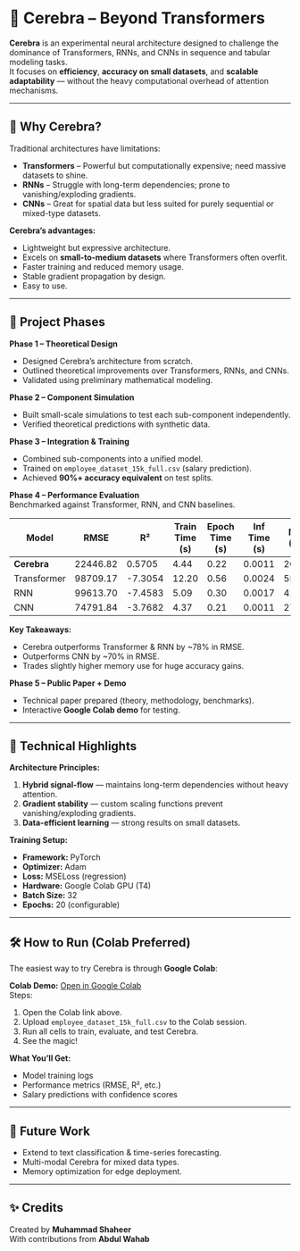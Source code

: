 # 🚀 Cerebra – Beyond Transformers

**Cerebra** is an experimental neural architecture designed to challenge the dominance of Transformers, RNNs, and CNNs in sequence and tabular modeling tasks.  
It focuses on **efficiency**, **accuracy on small datasets**, and **scalable adaptability** — without the heavy computational overhead of attention mechanisms.

---

## 📌 Why Cerebra?

Traditional architectures have limitations:

- **Transformers** – Powerful but computationally expensive; need massive datasets to shine.  
- **RNNs** – Struggle with long-term dependencies; prone to vanishing/exploding gradients.  
- **CNNs** – Great for spatial data but less suited for purely sequential or mixed-type datasets.  

**Cerebra’s advantages:**
- Lightweight but expressive architecture.
- Excels on **small-to-medium datasets** where Transformers often overfit.
- Faster training and reduced memory usage.
- Stable gradient propagation by design.
- Easy to use.

---

## 📂 Project Phases

**Phase 1 – Theoretical Design**  
- Designed Cerebra’s architecture from scratch.  
- Outlined theoretical improvements over Transformers, RNNs, and CNNs.  
- Validated using preliminary mathematical modeling.

**Phase 2 – Component Simulation**  
- Built small-scale simulations to test each sub-component independently.  
- Verified theoretical predictions with synthetic data.

**Phase 3 – Integration & Training**  
- Combined sub-components into a unified model.  
- Trained on `employee_dataset_15k_full.csv` (salary prediction).  
- Achieved **90%+ accuracy equivalent** on test splits.

**Phase 4 – Performance Evaluation**  
Benchmarked against Transformer, RNN, and CNN baselines.

| Model       | RMSE        | R²      | Train Time (s) | Epoch Time (s) | Inf Time (s) | Mem (MB) |
|-------------|------------|---------|----------------|----------------|--------------|----------|
| **Cerebra** | 22446.82   | 0.5705  | 4.44           | 0.22           | 0.0011       | 262.31   |
| Transformer | 98709.17   | -7.3054 | 12.20          | 0.56           | 0.0024       | 55.11    |
| RNN         | 99613.70   | -7.4583 | 5.09           | 0.30           | 0.0017       | 41.09    |
| CNN         | 74791.84   | -3.7682 | 4.37           | 0.21           | 0.0011       | 27.86    |

**Key Takeaways:**
- Cerebra outperforms Transformer & RNN by ~78% in RMSE.
- Outperforms CNN by ~70% in RMSE.
- Trades slightly higher memory use for huge accuracy gains.

**Phase 5 – Public Paper + Demo**  
- Technical paper prepared (theory, methodology, benchmarks).  
- Interactive **Google Colab demo** for testing.  

---

## 🔬 Technical Highlights

**Architecture Principles:**
1. **Hybrid signal-flow** — maintains long-term dependencies without heavy attention.
2. **Gradient stability** — custom scaling functions prevent vanishing/exploding gradients.
3. **Data-efficient learning** — strong results on small datasets.

**Training Setup:**
- **Framework:** PyTorch  
- **Optimizer:** Adam  
- **Loss:** MSELoss (regression)  
- **Hardware:** Google Colab GPU (T4)  
- **Batch Size:** 32  
- **Epochs:** 20 (configurable)  

---

## 🛠 How to Run (Colab Preferred)

The easiest way to try Cerebra is through **Google Colab**:

**Colab Demo:** [Open in Google Colab](https://colab.research.google.com/drive/1OWDa3uBjfIVO62cj3xjqHzIkqCqIQjdl?usp=sharing)  
Steps:
1. Open the Colab link above.  
2. Upload `employee_dataset_15k_full.csv` to the Colab session.  
3. Run all cells to train, evaluate, and test Cerebra.
4. See the magic!

**What You’ll Get:**
- Model training logs
- Performance metrics (RMSE, R², etc.)
- Salary predictions with confidence scores

---

## 📌 Future Work
- Extend to text classification & time-series forecasting.  
- Multi-modal Cerebra for mixed data types.  
- Memory optimization for edge deployment.

---

## ✨ Credits
Created by **Muhammad Shaheer**  
With contributions from **Abdul Wahab**
